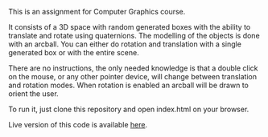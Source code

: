 This is an assignment for Computer Graphics course.

It consists of a 3D space with random generated boxes with the ability to translate and rotate using quaternions. The modelling of the objects is done with an arcball. You can either do rotation and translation with a single generated box or with the entire scene.

There are no instructions, the only needed knowledge is that a double click on the mouse, or any other pointer device, will change between translation and rotation modes. When rotation is enabled an arcball will be drawn to orient the user.

To run it, just clone this repository and open index.html on your browser.

Live version of this code is available [here](http://www.if.ufrj.br/~ferrao/cg/arcball).

